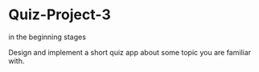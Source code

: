 # Quiz-Project-3
in the beginning stages


Design and implement a short quiz app about some topic you are familiar with.
